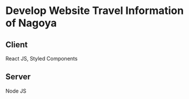 # Develop Website Travel Information of Nagoya

## Client
React JS, Styled Components

## Server
Node JS
